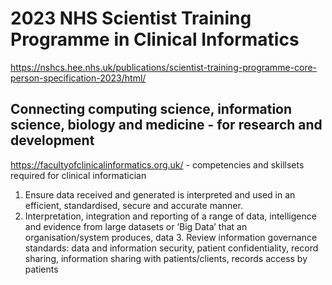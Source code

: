 # 2023 NHS Scientist Training Programme in Clinical Informatics 
https://nshcs.hee.nhs.uk/publications/scientist-training-programme-core-person-specification-2023/html/
## Connecting computing science, information science, biology and medicine - for research and development
https://facultyofclinicalinformatics.org.uk/ -  competencies and skillsets required for clinical informatician
1. Ensure data received and generated is interpreted and used in an efficient, standardised, secure and accurate manner.
2. Interpretation, integration and reporting of a range of data, intelligence and evidence from large datasets or ‘Big Data’ that an organisation/system produces, data 3. Review information governance standards: data and information security, patient confidentiality, record sharing, information sharing with patients/clients, records access by patients
